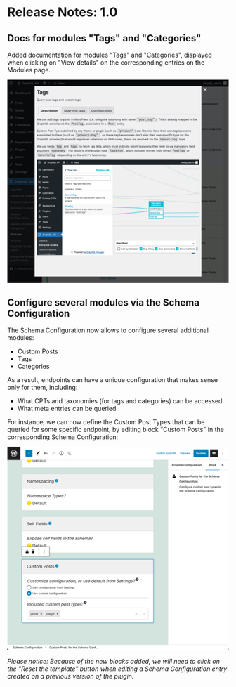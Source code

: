 # Release Notes: 1.0

<!-- ## Improved query-resolution performance (by caching method results in PHP)

Method `asFieldOutputQueryString` (from any `Field` class in PHP) is now cached, improving the performance of the query resolution. -->

## Docs for modules "Tags" and "Categories"

Added documentation for modules "Tags" and "Categories", displayed when clicking on "View details" on the corresponding entries on the Modules page.

![Documentation for "Tags" module](../../images/releases/v1.0/tags-doc.png)

## Configure several modules via the Schema Configuration

The Schema Configuration now allows to configure several additional modules:

- Custom Posts
- Tags
- Categories

As a result, endpoints can have a unique configuration that makes sense only for them, including:

- What CPTs and taxonomies (for tags and categories) can be accessed
- What meta entries can be queried

For instance, we can now define the Custom Post Types that can be queried for some specific endpoint, by editing block "Custom Posts" in the corresponding Schema Configuration:

![Selecting the allowed Custom Post Types in the Schema Configuration](../../images/customposts-schema-configuration-queryable-cpts.png)

_Please notice: Because of the new blocks added, we will need to click on the "Reset the template" button when editing a Schema Configuration entry created on a previous version of the plugin._
